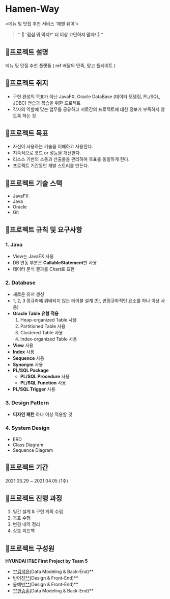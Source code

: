# Hamen-Way
<메뉴 및 맛집 추천 서비스 '헤맨 웨이'> 

> " **🍴 '점심 뭐 먹지?' 더 이상 고민하지 말자! 🤩 "**

## 🍴**프로젝트 설명**

메뉴 및 맛집 추천 플랫폼 ( ref 배달의 민족, 망고 플레이트 )

## 🍴**프로젝트 취지**

- 구현 완성의 목표가 아닌 JavaFX, Oracle DataBase (데이터 모델링, PL/SQL, JDBC) 연습과 복습을 위한 프로젝트
- 각자의 역할에 맞는 업무를 공유하고 서로간의 프로젝트에 대한 정보가 부족하지 않도록 하는 것

## 🍴**프로젝트 목표**

- 자신이 사용하는 기술을 이해하고 사용한다.
- 지속적으로 코드 or 성능을 개선한다.
- 리소스 기반의 소통과 산출물을 관리하여 목표를 동일하게 한다.
- 프로젝트 기간동안 개발 스토리를 만든다.

## 🍴**프로젝트 기술 스택**

- JavaFX
- Java
- Oracle
- Git

## 🍴**프로젝트 규칙 및 요구사항**

### 1. Java

- View는 JavaFX 사용
- DB 연동 부분은 **CallableStatement**만 사용
- 데이터 분석 결과를  Chart로 표현

### 2. Database

- 새로운 유저 생성
- 1, 2, 3 정규화에 위배되지 않는 테이블 설계 (단, 반정규화적인 요소를 하나 이상 사용)
- **Oracle Table 유형 적용**
    1. Heap-organized Table 사용
    2. Partitioned Table 사용
    3. Clustered Table 사용
    4. Index-organized Table 사용
- **View** 사용
- **Index** 사용
- **Sequence** 사용
- **Synonym** 사용
- **PL/SQL Package**
    - **PL/SQL Procedure** 사용
    - **PL/SQL Function** 사용
- **PL/SQL Trigger** 사용

### 3. Design Pattern

- **디자인 패턴** 하나 이상 적용할 것

### 4. System Design

- ERD
- Class Diagram
- Sequence Diagram

## 🍴**프로젝트 기간**

2021.03.29 ~ 2021.04.05 (1주)

## 🍴**프로젝트 진행 과정**

1. 일간 설계 & 구현 계획 수립
2. 목표 수행
3. 변경 내역 정리
4. 상호 피드백

## 🍴**프로젝트 구성원**
**HYUNDAI IT&E First Project by Team 5**
- [**김석윤](https://github.com/gawibawibo)[(](https://github.com/Hanseunghoon)Data Modeling & Back-End)**
- 반어진[**(](https://github.com/Hanseunghoon)Design & Front-End)**
- 윤예빈[**(](https://github.com/Hanseunghoon)Design & Front-End)**
- [**한승훈(](https://github.com/Hanseunghoon)Data Modeling & Back-End)**
